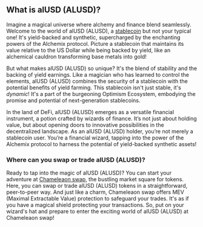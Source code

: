 <h2>What is alUSD (ALUSD)?</h2>

<p>Imagine a magical universe where alchemy and finance blend seamlessly. Welcome to the world of alUSD (ALUSD), a <a href="https://en.wikipedia.org/wiki/Stablecoin" rel="nofollow noreferrer noopener" target="_blank">stablecoin</a> but not your typical one! It's yield-backed and synthetic, supercharged by the enchanting powers of the Alchemix protocol. Picture a stablecoin that maintains its value relative to the US Dollar while being backed by yield, like an alchemical cauldron transforming base metals into gold!</p>

<p>But what makes alUSD (ALUSD) so unique? It's the blend of stability and the backing of yield earnings. Like a magician who has learned to control the elements, alUSD (ALUSD) combines the security of a stablecoin with the potential benefits of yield farming. This stablecoin isn't just stable, it's <em>dynamic</em>! It's a part of the burgeoning Optimism Ecosystem, embodying the promise and potential of next-generation stablecoins.</p>

<p>In the land of DeFi, alUSD (ALUSD) emerges as a versatile financial instrument, a potion crafted by wizards of finance. It’s not just about holding value, but about opening doors to innovative possibilities in the decentralized landscape. As an alUSD (ALUSD) holder, you’re not merely a stablecoin user. You’re a financial wizard, tapping into the power of the Alchemix protocol to harness the potential of yield-backed synthetic assets!</p>

<h3>Where can you swap or trade alUSD (ALUSD)?</h3>

<p>Ready to tap into the magic of alUSD (ALUSD)? You can start your adventure at <a href="https://chameleon.exchange/" rel="noopener" target="_blank">Chameleaon swap</a>, the bustling market square for tokens. Here, you can swap or trade alUSD (ALUSD) tokens in a straightforward, peer-to-peer way. And just like a charm, Chameleaon swap offers MEV (Maximal Extractable Value) protection to safeguard your trades. It's as if you have a magical shield protecting your transactions. So, put on your wizard's hat and prepare to enter the exciting world of alUSD (ALUSD) at Chameleaon swap!</p>
